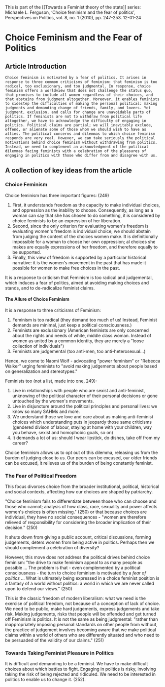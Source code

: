 This is part of the [[Towards a Feminist theory of the state]] series:
Michaele L. Ferguson, ‘Choice feminism and the fear of politics’, Perspectives on Politics, vol. 8, no. 1 (2010), pp. 247-253.
12-01-24

# Choice Feminism and the Fear of Politics
## Article Introduction

```ad-abstract
Choice feminism is motivated by a fear of politics. It arises in response to three common criticisms of feminism: that feminism is too radical, too exclusionary, and too judgmental. In response, choice feminism offers a worldview that does not challenge the status quo, that promises to include all women regardless of their choices, and that abstains from judgment altogether. Moreover, it enables feminists to sidestep the difficulties of making the personal political: making judgments and demanding change of friends, family, and lovers. Yet judgment, exclusion, and calls for change are unavoidable parts of politics. If feminists are not to withdraw from political life altogether, we have to acknowledge the difficulty of engaging in politics. Political claims are partial; we will inevitably exclude, offend, or alienate some of those whom we should wish to have as allies. The political concerns and dilemmas to which choice feminism responds are very real. However, we can take seriously the political motivations behind choice feminism without withdrawing from politics. Instead, we need to complement an acknowledgment of the political dilemmas facing feminists with a celebration of the pleasures of engaging in politics with those who differ from and disagree with us.
```

## A collection of key ideas from the article

### Choice Feminism

Choice feminism has three important figures: (249)
1. First, it understands freedom as the capacity to make individual choices, and oppression as the inability to choose. Consequently, as long as a woman can say that she has chosen to do something, it is considered by choice feminists to be an expression of her liberation.
2. Second, since the only criterion for evaluating women's freedom is evaluating women's freedom is individual choice, we should abstain from judging the content of the choices women make. It is definitionally impossible for a woman to choose her own oppression; al choices she makes are equally expressions of her freedom, and therefore equally to be supported.
3. Finally, this view of freedom is supported by a particular historical narrative: it is the women's movement in the past that has made it possible for women to make free choices in the past.

It is a response to criticism that Feminism is too radical and judgemental, which induces a fear of politics, aimed at avoiding making choices and stands, and to de-radicalize feminist claims.

#### The Allure of Choice Feminism

It is a response to three criticisms of Feminism:
1. Feminism is too radical (they demand too much of us! Instead, Feminist demands are minimal, just keep a political consciousness.)
2. Feminists are exclusionary (American feminists are only concerned about the rights and needs of white, middle class woman. Instead of women as united by a common identity, they are merely a "loose collection of individuals")
3. Feminists are judgemental (too anti-men, too anti-heterosexual...)

Hence, we come to Naomi Wolf - advocating "power feminism" or "Rebecca Walker" urging feminists to "avoid making judgements about people based on generalization and stereotypes."

Feminists too (not a list, made into one, 249):
1. Live in relationships with people who are sexist and anti-feminist, unknowing of the political character of their personal decisions or gone untouched by the women's movements.
2. Live in disjuncture around the political principles and personal lives: we know so many SAHMs and more.
3. We understand those we love and care about as making anti-feminist choices which understanding puts in jeopardy those same criticisms (gendered divison of labour, staying at home with your children, way you behave, sexist and homophobic goals, so on)
4. It demands a lot of us: should I wear lipstick, do dishes, take off from my career?

Choice feminism allows us to opt out of this dilemma, releasing us from the burden of judging close to us. Our peers can be excused, our older friends can be excused, it relieves us of the burden of being constantly feminist.

### The Fear of Political Freedom

This focus divorces choice from the broader institutional, political, historical and social contexts, affecting how our choices are shaped by patriarchy.

"Choice feminism fails to differentiate between those who can choose and those who cannot; analysis of how class, race, sexuality and power affects women's choices is often missing." (250) or that because choices are individual, they have no social consequences - "women are therefore relieved of responsibility for considering the broader implication of their decision." (250)

It shuts down from giving a public account, critical discussions, forming judgements, deters women from being active in politics. Perhaps then we should complement a celebration of diversity?

However, this move does not address the political drives behind choice feminism: "the drive to make feminism appeal to as many people as possible ... The problem is that - even complemented by a political consciousness - the turn to choice feminism is motivated by a *fear of politics* ... What is ultimately being expressed in a choice feminist position is a fantasy of a world without politics: a world in which we are never called upon to defend our views." (250)

This is the classic freedom of modern liberalism: what we need is the exercise of political freedom, not because of a conception of lack of choice. We need to be public, make hard judgements, express judgements and take risk. Making judgements, risks that people will be offended and get turned off Feminism is politics. It is not the same as being judgmental: "rather than inappropriately imposing personal standards on other people from without, the practice of judgement involves becoming aware that we make political claims within a world of others who are differently situated and who need to be persuaded of the validity of our claims." (251)

### Towards Taking Feminist Pleasure in Politics

It is difficult and demanding to be a feminist. We have to make difficult choices about which battles to fight.
Engaging in politics is risky, involving taking the risk of being rejected and ridiculed.
We need to be interested in politics to enable us to change it. (252).

